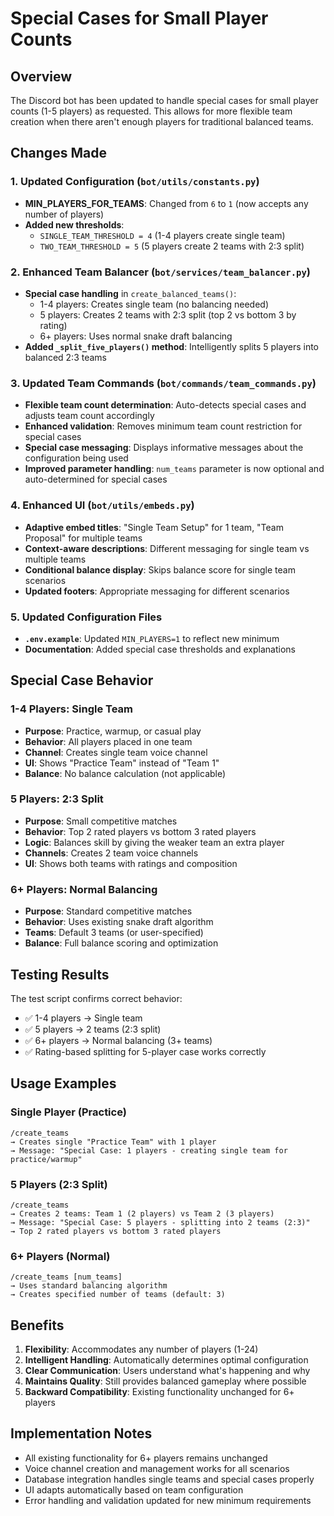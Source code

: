 # Special Cases for Small Player Counts

## Overview
The Discord bot has been updated to handle special cases for small player counts (1-5 players) as requested. This allows for more flexible team creation when there aren't enough players for traditional balanced teams.

## Changes Made

### 1. Updated Configuration (`bot/utils/constants.py`)
- **MIN_PLAYERS_FOR_TEAMS**: Changed from `6` to `1` (now accepts any number of players)
- **Added new thresholds**:
  - `SINGLE_TEAM_THRESHOLD = 4` (1-4 players create single team)
  - `TWO_TEAM_THRESHOLD = 5` (5 players create 2 teams with 2:3 split)

### 2. Enhanced Team Balancer (`bot/services/team_balancer.py`)
- **Special case handling** in `create_balanced_teams()`:
  - 1-4 players: Creates single team (no balancing needed)
  - 5 players: Creates 2 teams with 2:3 split (top 2 vs bottom 3 by rating)
  - 6+ players: Uses normal snake draft balancing
- **Added `_split_five_players()` method**: Intelligently splits 5 players into balanced 2:3 teams

### 3. Updated Team Commands (`bot/commands/team_commands.py`)
- **Flexible team count determination**: Auto-detects special cases and adjusts team count accordingly
- **Enhanced validation**: Removes minimum team count restriction for special cases
- **Special case messaging**: Displays informative messages about the configuration being used
- **Improved parameter handling**: `num_teams` parameter is now optional and auto-determined for special cases

### 4. Enhanced UI (`bot/utils/embeds.py`)
- **Adaptive embed titles**: "Single Team Setup" for 1 team, "Team Proposal" for multiple teams
- **Context-aware descriptions**: Different messaging for single team vs multiple teams
- **Conditional balance display**: Skips balance score for single team scenarios
- **Updated footers**: Appropriate messaging for different scenarios

### 5. Updated Configuration Files
- **`.env.example`**: Updated `MIN_PLAYERS=1` to reflect new minimum
- **Documentation**: Added special case thresholds and explanations

## Special Case Behavior

### 1-4 Players: Single Team
- **Purpose**: Practice, warmup, or casual play
- **Behavior**: All players placed in one team
- **Channel**: Creates single team voice channel
- **UI**: Shows "Practice Team" instead of "Team 1"
- **Balance**: No balance calculation (not applicable)

### 5 Players: 2:3 Split
- **Purpose**: Small competitive matches
- **Behavior**: Top 2 rated players vs bottom 3 rated players
- **Logic**: Balances skill by giving the weaker team an extra player
- **Channels**: Creates 2 team voice channels
- **UI**: Shows both teams with ratings and composition

### 6+ Players: Normal Balancing
- **Purpose**: Standard competitive matches
- **Behavior**: Uses existing snake draft algorithm
- **Teams**: Default 3 teams (or user-specified)
- **Balance**: Full balance scoring and optimization

## Testing Results

The test script confirms correct behavior:
- ✅ 1-4 players → Single team
- ✅ 5 players → 2 teams (2:3 split)
- ✅ 6+ players → Normal balancing (3+ teams)
- ✅ Rating-based splitting for 5-player case works correctly

## Usage Examples

### Single Player (Practice)
```
/create_teams
→ Creates single "Practice Team" with 1 player
→ Message: "Special Case: 1 players - creating single team for practice/warmup"
```

### 5 Players (2:3 Split)
```
/create_teams
→ Creates 2 teams: Team 1 (2 players) vs Team 2 (3 players)
→ Message: "Special Case: 5 players - splitting into 2 teams (2:3)"
→ Top 2 rated players vs bottom 3 rated players
```

### 6+ Players (Normal)
```
/create_teams [num_teams]
→ Uses standard balancing algorithm
→ Creates specified number of teams (default: 3)
```

## Benefits

1. **Flexibility**: Accommodates any number of players (1-24)
2. **Intelligent Handling**: Automatically determines optimal configuration
3. **Clear Communication**: Users understand what's happening and why
4. **Maintains Quality**: Still provides balanced gameplay where possible
5. **Backward Compatibility**: Existing functionality unchanged for 6+ players

## Implementation Notes

- All existing functionality for 6+ players remains unchanged
- Voice channel creation and management works for all scenarios
- Database integration handles single teams and special cases properly
- UI adapts automatically based on team configuration
- Error handling and validation updated for new minimum requirements
